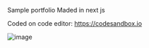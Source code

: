 Sample portfolio Maded in next js 

Coded on code editor: https://codesandbox.io 

![image](https://github.com/kybex11/Portfolio/assets/113356445/e5358e1a-75ef-4e42-b5f2-84f19501ceb4)
